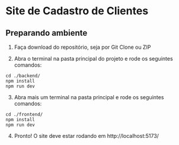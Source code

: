 # Site de Cadastro de Clientes

## Preparando ambiente

1. Faça download do repositório, seja por Git Clone ou ZIP

2. Abra o terminal na pasta principal do projeto e rode os seguintes comandos:

```shell
cd ./backend/
npm install
npm run dev
```

3. Abra mais um terminal na pasta principal e rode os seguintes comandos:

```shell
cd ./frontend/
npm install
npm run dev
```

4. Pronto! O site deve estar rodando em http://localhost:5173/

